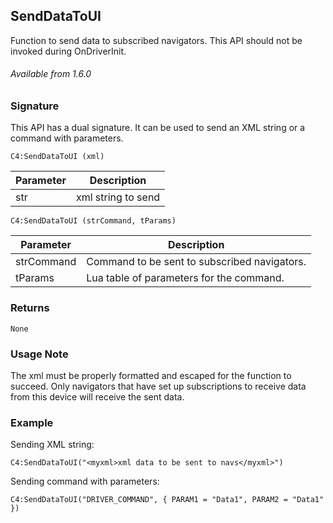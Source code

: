 ## SendDataToUI

Function to send data to subscribed navigators. This API should not be invoked during OnDriverInit.

###### Available from 1.6.0


### Signature

This API has a dual signature. It can be used to send an XML string or a command with parameters.

`C4:SendDataToUI (xml)`


| Parameter | Description |
| --- | --- |
| str |  xml string to send |

`C4:SendDataToUI (strCommand, tParams)`


| Parameter | Description |
| --- | --- |
| strCommand |  Command to be sent to subscribed navigators. |
| tParams | Lua table of parameters for the command. |

### Returns

`None`


### Usage Note

The xml must be properly formatted and escaped for the function to succeed. Only navigators that have set up subscriptions to receive data from this device will receive the sent data.


### Example

Sending XML string:

`C4:SendDataToUI("<myxml>xml data to be sent to navs</myxml>")`

Sending command with parameters:

`C4:SendDataToUI("DRIVER_COMMAND", { PARAM1 = "Data1", PARAM2 = "Data1" })`
